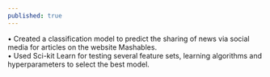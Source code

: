 ```yaml
---
published: true
---
```


•	Created a classification model to predict the sharing of news via social media for articles on the website Mashables.  
•	Used Sci-kit Learn for testing several feature sets, learning algorithms and hyperparameters to select the best model.
